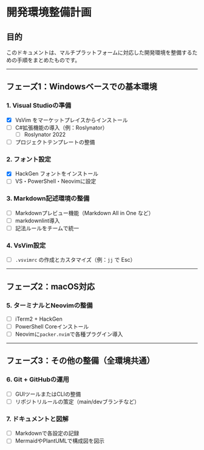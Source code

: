 # 開発環境整備計画

## 目的
このドキュメントは、マルチプラットフォームに対応した開発環境を整備するための手順をまとめたものです。

---

## フェーズ1：Windowsベースでの基本環境

### 1. Visual Studioの準備
- [x] VsVim をマーケットプレイスからインストール
- [ ] C#拡張機能の導入（例：Roslynator）
    - [ ] Roslynator 2022
- [ ] プロジェクトテンプレートの整備

### 2. フォント設定
- [x] HackGen フォントをインストール
- [ ] VS・PowerShell・Neovimに設定

### 3. Markdown記述環境の整備
- [ ] Markdownプレビュー機能（Markdown All in One など）
- [ ] markdownlint導入
- [ ] 記法ルールをチームで統一

### 4. VsVim設定
- [ ] `.vsvimrc` の作成とカスタマイズ（例：`jj` で Esc）

---

## フェーズ2：macOS対応

### 5. ターミナルとNeovimの整備
- [ ] iTerm2 + HackGen
- [ ] PowerShell Coreインストール
- [ ] Neovimに`packer.nvim`で各種プラグイン導入

---

## フェーズ3：その他の整備（全環境共通）

### 6. Git + GitHubの運用
- [ ] GUIツールまたはCLIの整備
- [ ] リポジトリルールの策定（main/devブランチなど）

### 7. ドキュメントと図解
- [ ] Markdownで各設定の記録
- [ ] MermaidやPlantUMLで構成図を図示
